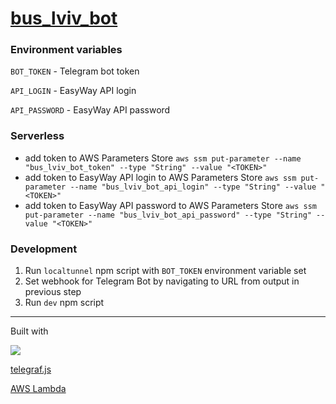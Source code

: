 # [bus_lviv_bot](https://t.me/bus_lviv_bot)

### Environment variables

`BOT_TOKEN` - Telegram bot token

`API_LOGIN` - EasyWay API login

`API_PASSWORD` - EasyWay API password

### Serverless
* add token to AWS Parameters Store `aws ssm put-parameter --name "bus_lviv_bot_token" --type "String" --value "<TOKEN>"`
* add token to EasyWay API login to AWS Parameters Store `aws ssm put-parameter --name "bus_lviv_bot_api_login" --type "String" --value "<TOKEN>"`
* add token to EasyWay API password to AWS Parameters Store `aws ssm put-parameter --name "bus_lviv_bot_api_password" --type "String" --value "<TOKEN>"`

### Development
1. Run `localtunnel` npm script with `BOT_TOKEN` environment variable set
1. Set webhook for Telegram Bot by navigating to URL from output in previous step
1. Run `dev` npm script

------------
Built with

<a href="https://serverless.com"> <img src="http://public.serverless.com/badges/v1.svg"></a>

[telegraf.js](https://github.com/telegraf/telegraf)

[AWS Lambda](https://aws.amazon.com/lambda/)
